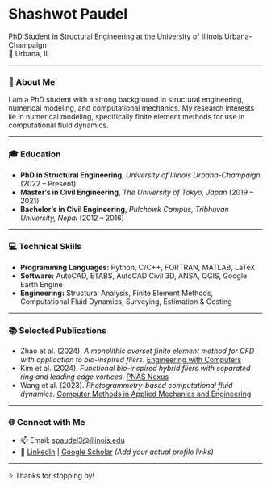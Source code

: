 # Shashwot Paudel  

PhD Student in Structural Engineering at the University of Illinois Urbana-Champaign  
📍 Urbana, IL

---

### 👋 About Me  
I am a PhD student with a strong background in structural engineering, numerical modeling, and computational mechanics. My research interests lie in numerical modeling, specifically finite element methods for use in computational fluid dynamics.

---

### 🎓 Education  
- **PhD in Structural Engineering**, *University of Illinois Urbana-Champaign* (2022 – Present)
- **Master’s in Civil Engineering**, *The University of Tokyo, Japan* (2019 – 2021)
- **Bachelor’s in Civil Engineering**, *Pulchowk Campus, Tribhuvan University, Nepal* (2012 – 2016)

---

### 💻 Technical Skills
- **Programming Languages:** Python, C/C++, FORTRAN, MATLAB, LaTeX
- **Software:** AutoCAD, ETABS, AutoCAD Civil 3D, ANSA, QGIS, Google Earth Engine
- **Engineering:** Structural Analysis, Finite Element Methods, Computational Fluid Dynamics, Surveying, Estimation & Costing

---

### 📚 Selected Publications  
- Zhao et al. (2024). *A monolithic overset finite element method for CFD with application to bio-inspired fliers*. [Engineering with Computers](https://doi.org/10.1007/s00366-024-02069-w)
- Kim et al. (2024). *Functional bio-inspired hybrid fliers with separated ring and leading edge vortices*. [PNAS Nexus](https://doi.org/10.1093/pnasnexus/pgae110)
- Wang et al. (2023). *Photogrammetry-based computational fluid dynamics*. [Computer Methods in Applied Mechanics and Engineering](https://doi.org/10.1016/j.cma.2023.116311)

---

### 🌐 Connect with Me
- 📫 Email: [spaudel3@illinois.edu](mailto:spaudel3@illinois.edu)
- 🔗 [LinkedIn](#) | [Google Scholar](#) *(Add your actual profile links)*

---

⭐️ Thanks for stopping by!
